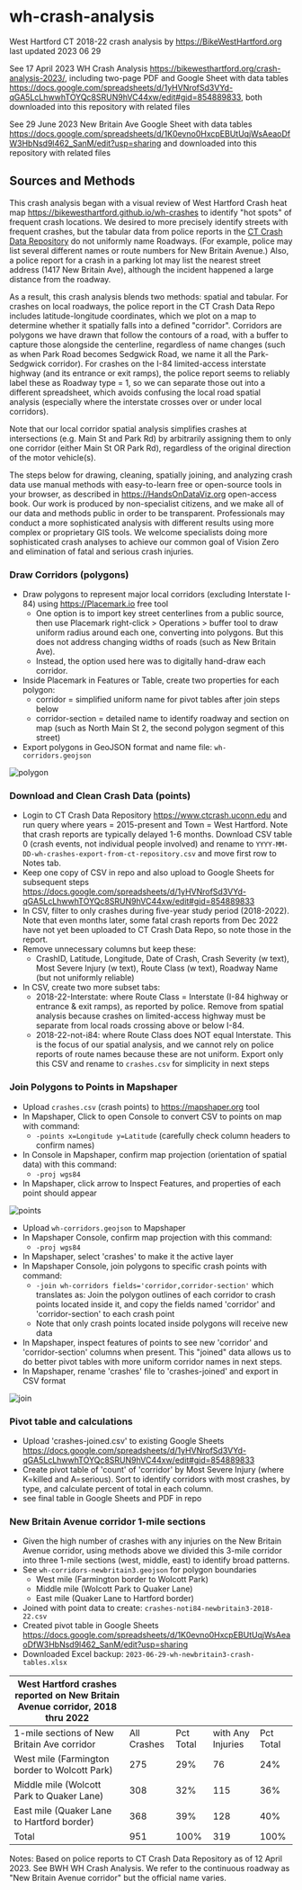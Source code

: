 # wh-crash-analysis
West Hartford CT 2018-22 crash analysis by <https://BikeWestHartford.org> last updated 2023 06 29

See 17 April 2023 WH Crash Analysis <https://bikewesthartford.org/crash-analysis-2023/>, including two-page PDF and Google Sheet with data tables <https://docs.google.com/spreadsheets/d/1yHVNrofSd3VYd-qGA5LcLhwwhTOYQc8SRUN9hVC44xw/edit#gid=854889833>, both downloaded into this repository with related files

See 29 June 2023 New Britain Ave Google Sheet with data tables <https://docs.google.com/spreadsheets/d/1K0evno0HxcpEBUtUqjWsAeaoDfW3HbNsd9l462_SanM/edit?usp=sharing> and downloaded into this repository with related files

## Sources and Methods
This crash analysis began with a visual review of West Hartford Crash heat map <https://bikewesthartford.github.io/wh-crashes> to identify "hot spots" of frequent crash locations. We desired to more precisely identify streets with frequent crashes, but the tabular data from police reports in the [CT Crash Data Repository](https://www.ctcrash.uconn.edu) do not uniformly name Roadways. (For example, police may list several different names or route numbers for New Britain Avenue.) Also, a police report for a crash in a parking lot may list the nearest street address (1417 New Britain Ave), although the incident happened a large distance from the roadway.

As a result, this crash analysis blends two methods: spatial and tabular. For crashes on local roadways, the police report in the CT Crash Data Repo includes latitude-longitude coordinates, which we plot on a map to determine whether it spatially falls into a defined "corridor". Corridors are polygons we have drawn that follow the contours of a road, with a buffer to capture those alongside the centerline, regardless of name changes (such as when Park Road becomes Sedgwick Road, we name it all the Park-Sedgwick corridor). For crashes on the I-84 limited-access interstate highway (and its entrance or exit ramps), the police report seems to reliably label these as Roadway type = 1, so we can separate those out into a different spreadsheet, which avoids confusing the local road spatial analysis (especially where the interstate crosses over or under local corridors).

Note that our local corridor spatial analysis simplifies crashes at intersections (e.g. Main St and Park Rd) by arbitrarily assigning them to only one corridor (either Main St OR Park Rd), regardless of the original direction of the motor vehicle(s).

The steps below for drawing, cleaning, spatially joining, and analyzing crash data use manual methods with easy-to-learn free or open-source tools in your browser, as described in <https://HandsOnDataViz.org> open-access book. Our work is produced by non-specialist citizens, and we make all of our data and methods public in order to be transparent. Professionals may conduct a more sophisticated analysis with different results using more complex or proprietary GIS tools. We welcome specialists doing more sophisticated crash analyses to achieve our common goal of Vision Zero and elimination of fatal and serious crash injuries.

### Draw Corridors (polygons)
- Draw polygons to represent major local corridors (excluding Interstate I-84) using <https://Placemark.io> free tool
  - One option is to import key street centerlines from a public source, then use Placemark right-click > Operations > buffer tool to draw uniform radius around each one, converting into polygons. But this does not address changing widths of roads (such as New Britain Ave).
  - Instead, the option used here was to digitally hand-draw each corridor.
- Inside Placemark in Features or Table, create two properties for each polygon:
  - corridor = simplified uniform name for pivot tables after join steps below
  - corridor-section = detailed name to identify roadway and section on map (such as North Main St 2, the second polygon segment of this street)
- Export polygons in GeoJSON format and name file: `wh-corridors.geojson`

![polygon](images/polygon-draw.png)

### Download and Clean Crash Data (points)
- Login to CT Crash Data Repository <https://www.ctcrash.uconn.edu> and run query where years = 2015-present and Town = West Hartford. Note that crash reports are typically delayed 1-6 months. Download CSV table 0 (crash events, not individual people involved) and rename to `YYYY-MM-DD-wh-crashes-export-from-ct-repository.csv` and move first row to Notes tab.
- Keep one copy of CSV in repo and also upload to Google Sheets for subsequent steps <https://docs.google.com/spreadsheets/d/1yHVNrofSd3VYd-qGA5LcLhwwhTOYQc8SRUN9hVC44xw/edit#gid=854889833>
- In CSV, filter to only crashes during five-year study period (2018-2022). Note that even months later, some fatal crash reports from Dec 2022 have not yet been uploaded to CT Crash Data Repo, so note those in the report.
- Remove unnecessary columns but keep these:
  - CrashID, Latitude, Longitude, Date of Crash, Crash Severity (w text), Most Severe Injury (w text), Route Class (w text), Roadway Name (but not uniformly reliable)
- In CSV, create two more subset tabs:
  - 2018-22-Interstate: where Route Class = Interstate (I-84 highway or entrance & exit ramps), as reported by police. Remove from spatial analysis because crashes on limited-access highway must be separate from local roads crossing above or below I-84.
  - 2018-22-not-i84: where Route Class does NOT equal Interstate. This is the focus of our spatial analysis, and we cannot rely on police reports of route names because these are not uniform. Export only this CSV and rename to `crashes.csv` for simplicity in next steps

### Join Polygons to Points in Mapshaper
- Upload `crashes.csv` (crash points) to <https://mapshaper.org> tool
- In Mapshaper, Click to open Console to convert CSV to points on map with command:
  - `-points x=Longitude y=Latitude` (carefully check column headers to confirm names)
- In Console in Mapshaper, confirm map projection (orientation of spatial data) with this command:
  - `-proj wgs84`
- In Mapshaper, click arrow to Inspect Features, and properties of each point should appear

![points](images/points.png)

- Upload `wh-corridors.geojson` to Mapshaper
- In Mapshaper Console, confirm map projection with this command:
  - `-proj wgs84`
- In Mapshaper, select 'crashes' to make it the active layer
- In Mapshaper Console, join polygons to specific crash points with command:
  - `-join wh-corridors fields='corridor,corridor-section'` which translates as: Join the polygon outlines of each corridor to crash points located inside it, and copy the fields named 'corridor' and 'corridor-section' to each crash point
  - Note that only crash points located inside polygons will receive new data
- In Mapshaper, inspect features of points to see new 'corridor' and 'corridor-section' columns when present. This "joined" data allows us to do better pivot tables with more uniform corridor names in next steps.
- In Mapshaper, rename 'crashes' file to 'crashes-joined' and export in CSV format

![join](images/join-polygon-to-points.png)

### Pivot table and calculations
- Upload 'crashes-joined.csv' to existing Google Sheets <https://docs.google.com/spreadsheets/d/1yHVNrofSd3VYd-qGA5LcLhwwhTOYQc8SRUN9hVC44xw/edit#gid=854889833>
- Create pivot table of 'count' of 'corridor' by Most Severe Injury (where K=killed and A=serious). Sort to identify corridors with most crashes, by type, and calculate percent of total in each column.
- see final table in Google Sheets and PDF in repo

### New Britain Avenue corridor 1-mile sections
- Given the high number of crashes with any injuries on the New Britain Avenue corridor, using methods above we divided this 3-mile corridor into three 1-mile sections (west, middle, east) to identify broad patterns.
- See `wh-corridors-newbritain3.geojson` for polygon boundaries
  - West mile (Farmington border to Wolcott Park)
  - Middle mile (Wolcott Park to Quaker Lane)
  - East mile (Quaker Lane to Hartford border)
- Joined with point data to create: `crashes-noti84-newbritain3-2018-22.csv`
- Created pivot table in Google Sheets <https://docs.google.com/spreadsheets/d/1K0evno0HxcpEBUtUqjWsAeaoDfW3HbNsd9l462_SanM/edit?usp=sharing>
- Downloaded Excel backup: `2023-06-29-wh-newbritain3-crash-tables.xlsx`

| West Hartford crashes reported on New Britain Avenue corridor, 2018 thru 2022 |  |  |  |  |
|---|---|---|---|---|
| 1-mile sections of New Britain Ave corridor | All Crashes | Pct Total | with Any Injuries | Pct Total |
| West mile (Farmington border to Wolcott Park) | 275 | 29% | 76 | 24% |
| Middle mile (Wolcott Park to Quaker Lane) | 308 | 32% | 115 | 36% |
| East mile (Quaker Lane to Hartford border) | 368 | 39% | 128 | 40% |
| Total | 951 | 100% | 319 | 100% |

Notes: Based on police reports to CT Crash Data Repository as of 12 April 2023. See BWH WH Crash Analysis.
We refer to the continuous roadway as "New Britain Avenue corridor" but the official name varies.

